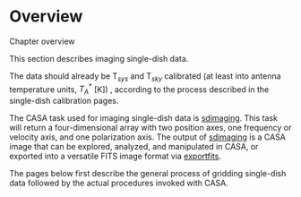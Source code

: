 

# Overview 

Chapter overview

This section describes imaging single-dish data.

The data should already be T$_{sys}$ and T$_{sky}$ calibrated (at least into antenna temperature units, $T_A^*$ \[K\]) , according to the process described in the single-dish calibration pages.

The CASA task used for imaging single-dish data is [sdimaging](https://casa.nrao.edu/casadocs-devel/stable/global-task-list/task_sdimaging).  This task will return a four-dimensional array with two position axes, one frequency or velocity axis, and one polarization axis. The output of [sdimaging](https://casa.nrao.edu/casadocs-devel/stable/global-task-list/task_sdimaging) is a CASA image that can be explored, analyzed, and manipulated in CASA, or exported into a versatile FITS image format via [exportfits](https://casa.nrao.edu/casadocs-devel/stable/global-task-list/task_exportfits).

The pages below first describe the general process of gridding single-dish data followed by the actual procedures invoked with CASA.

